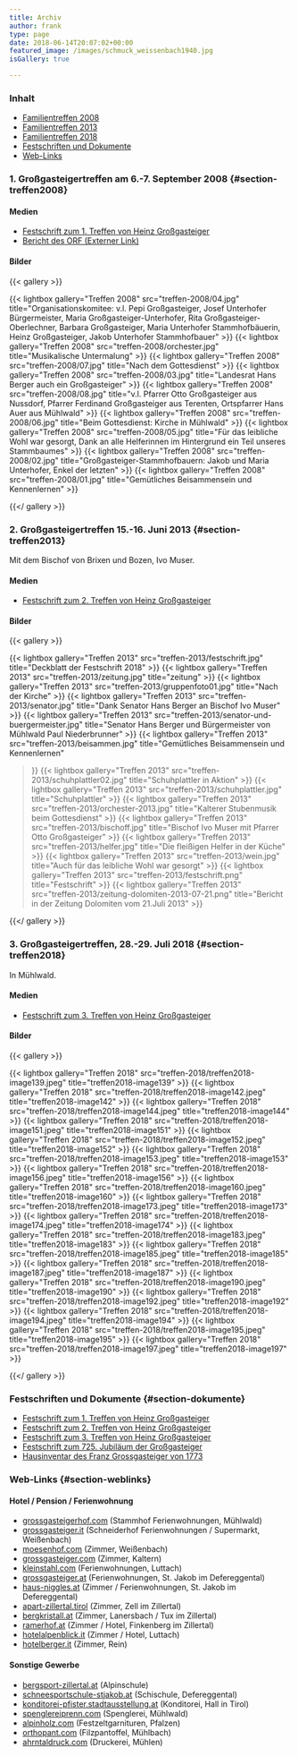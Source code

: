 ```yaml
---
title: Archiv
author: frank
type: page
date: 2018-06-14T20:07:02+00:00
featured_image: /images/schmuck_weissenbach1940.jpg
isGallery: true

---
```

### Inhalt<nav> 

  * [Familientreffen 2008][1]
  * [Familientreffen 2013][2]
  * [Familientreffen 2018][3]
  * [Festschriften und Dokumente][4]
  * [Web-Links][5]</nav> 

### 1. Großgasteigertreffen am 6.-7. September 2008 {#section-treffen2008}

#### Medien

* [Festschrift zum 1. Treffen von Heinz Großgasteiger](treffen-2008/festschrift-2008.pdf)
* [Bericht des ORF (Externer Link)](http://www.youtube.com/watch?v=oFCVb6ORMXY)

#### Bilder

{{< gallery >}}

{{< lightbox gallery="Treffen 2008" src="treffen-2008/04.jpg" title="Organisationskomitee: v.l.  Pepi Großgasteiger, Josef Unterhofer Bürgermeister, Maria Großgasteiger-Unterhofer, Rita Großgasteiger-Oberlechner, Barbara Großgasteiger, Maria Unterhofer Stammhofbäuerin, Heinz Großgasteiger, Jakob Unterhofer Stammhofbauer" >}}
{{< lightbox gallery="Treffen 2008" src="treffen-2008/orchester.jpg" title="Musikalische Untermalung" >}}
{{< lightbox gallery="Treffen 2008" src="treffen-2008/07.jpg" title="Nach dem Gottesdienst" >}}
{{< lightbox gallery="Treffen 2008" src="treffen-2008/03.jpg" title="Landesrat Hans Berger auch ein Großgasteiger" >}}
{{< lightbox gallery="Treffen 2008" src="treffen-2008/08.jpg" title="v.l. Pfarrer  Otto Großgasteiger aus Nussdorf, Pfarrer Ferdinand Großgasteiger aus Terenten, Ortspfarrer Hans Auer  aus Mühlwald" >}}
{{< lightbox gallery="Treffen 2008" src="treffen-2008/06.jpg" title="Beim Gottesdienst: Kirche in Mühlwald" >}}
{{< lightbox gallery="Treffen 2008" src="treffen-2008/05.jpg" title="Für das leibliche Wohl war gesorgt, Dank an alle Helferinnen im Hintergrund ein Teil unseres Stammbaumes" >}}
{{< lightbox gallery="Treffen 2008" src="treffen-2008/02.jpg" title="Großgasteiger-Stammhofbauern: Jakob und Maria Unterhofer, Enkel der letzten" >}}
{{< lightbox gallery="Treffen 2008" src="treffen-2008/01.jpg" title="Gemütliches Beisammensein und Kennenlernen" >}}

{{</ gallery >}}


### 2. Großgasteigertreffen 15.-16. Juni 2013 {#section-treffen2013}

Mit dem Bischof von Brixen und Bozen, Ivo Muser.

#### Medien

* [Festschrift zum 2. Treffen von Heinz Großgasteiger](treffen-2013/festschrift-2013.pdf)

#### Bilder

{{< gallery >}}

{{< lightbox gallery="Treffen 2013" src="treffen-2013/festschrift.jpg" title="Deckblatt der Festschrift 2018" >}}
{{< lightbox gallery="Treffen 2013" src="treffen-2013/zeitung.jpg" title="zeitung" >}}
{{< lightbox gallery="Treffen 2013" src="treffen-2013/gruppenfoto01.jpg" title="Nach der Kirche" >}}
{{< lightbox gallery="Treffen 2013" src="treffen-2013/senator.jpg" title="Dank Senator Hans Berger an Bischof Ivo Muser" >}}
{{< lightbox gallery="Treffen 2013" src="treffen-2013/senator-und-buergermeister.jpg" title="Senator Hans Berger und Bürgermeister von Mühlwald Paul Niederbrunner" >}}
{{< lightbox gallery="Treffen 2013" src="treffen-2013/beisammen.jpg" title="Gemütliches Beisammensein und Kennenlernen"
>}}
{{< lightbox gallery="Treffen 2013" src="treffen-2013/schuhplattler02.jpg" title="Schuhplattler in Aktion" >}}
{{< lightbox gallery="Treffen 2013" src="treffen-2013/schuhplattler.jpg" title="Schuhplattler" >}}
{{< lightbox gallery="Treffen 2013" src="treffen-2013/orchester-2013.jpg" title="Kalterer Stubenmusik beim Gottesdienst" >}}
{{< lightbox gallery="Treffen 2013" src="treffen-2013/bischoff.jpg" title="Bischof Ivo Muser mit Pfarrer Otto Großgasteiger" >}}
{{< lightbox gallery="Treffen 2013" src="treffen-2013/helfer.jpg" title="Die fleißigen Helfer in der Küche" >}}
{{< lightbox gallery="Treffen 2013" src="treffen-2013/wein.jpg" title="Auch für das leibliche Wohl war gesorgt" >}}
{{< lightbox gallery="Treffen 2013" src="treffen-2013/festschrift.png" title="Festschrift" >}}
{{< lightbox gallery="Treffen 2013" src="treffen-2013/zeitung-dolomiten-2013-07-21.png" title="Bericht in der Zeitung Dolomiten vom 21.Juli 2013" >}}

{{</ gallery >}}


### 3. Großgasteigertreffen, 28.-29. Juli 2018 {#section-treffen2018}

In Mühlwald.

#### Medien

* [Festschrift zum 3. Treffen von Heinz Großgasteiger](treffen-2018/festschrift-2018.pdf)

#### Bilder

{{< gallery >}}

{{< lightbox gallery="Treffen 2018" src="treffen-2018/treffen2018-image139.jpeg" title="treffen2018-image139" >}}
{{< lightbox gallery="Treffen 2018" src="treffen-2018/treffen2018-image142.jpeg" title="treffen2018-image142" >}}
{{< lightbox gallery="Treffen 2018" src="treffen-2018/treffen2018-image144.jpeg" title="treffen2018-image144" >}}
{{< lightbox gallery="Treffen 2018" src="treffen-2018/treffen2018-image151.jpeg" title="treffen2018-image151" >}}
{{< lightbox gallery="Treffen 2018" src="treffen-2018/treffen2018-image152.jpeg" title="treffen2018-image152" >}}
{{< lightbox gallery="Treffen 2018" src="treffen-2018/treffen2018-image153.jpeg" title="treffen2018-image153" >}}
{{< lightbox gallery="Treffen 2018" src="treffen-2018/treffen2018-image156.jpeg" title="treffen2018-image156" >}}
{{< lightbox gallery="Treffen 2018" src="treffen-2018/treffen2018-image160.jpeg" title="treffen2018-image160" >}}
{{< lightbox gallery="Treffen 2018" src="treffen-2018/treffen2018-image173.jpeg" title="treffen2018-image173" >}}
{{< lightbox gallery="Treffen 2018" src="treffen-2018/treffen2018-image174.jpeg" title="treffen2018-image174" >}}
{{< lightbox gallery="Treffen 2018" src="treffen-2018/treffen2018-image183.jpeg" title="treffen2018-image183" >}}
{{< lightbox gallery="Treffen 2018" src="treffen-2018/treffen2018-image185.jpeg" title="treffen2018-image185" >}}
{{< lightbox gallery="Treffen 2018" src="treffen-2018/treffen2018-image187.jpeg" title="treffen2018-image187" >}}
{{< lightbox gallery="Treffen 2018" src="treffen-2018/treffen2018-image190.jpeg" title="treffen2018-image190" >}}
{{< lightbox gallery="Treffen 2018" src="treffen-2018/treffen2018-image192.jpeg" title="treffen2018-image192" >}}
{{< lightbox gallery="Treffen 2018" src="treffen-2018/treffen2018-image194.jpeg" title="treffen2018-image194" >}}
{{< lightbox gallery="Treffen 2018" src="treffen-2018/treffen2018-image195.jpeg" title="treffen2018-image195" >}}
{{< lightbox gallery="Treffen 2018" src="treffen-2018/treffen2018-image197.jpeg" title="treffen2018-image197" >}}

{{</ gallery >}}


### Festschriften und Dokumente {#section-dokumente}

* [Festschrift zum 1. Treffen von Heinz Großgasteiger](treffen-2008/festschrift-2008.pdf)
* [Festschrift zum 2. Treffen von Heinz Großgasteiger](treffen-2013/festschrift-2013.pdf)
* [Festschrift zum 3. Treffen von Heinz Großgasteiger](treffen-2018/festschrift-2018.pdf)
* [Festschrift zum 725. Jubiläum der Großgasteiger](jubilaeum-2021/festschrift-725-jahre-grossgasteiger.pdf)
* [Hausinventar des Franz Grossgasteiger von 1773](dokumente/hausinventar\_franz\_grossgasteiger_1773.pdf)


### Web-Links {#section-weblinks} 

#### Hotel / Pension / Ferienwohnung

  * [grossgasteigerhof.com](http://www.grossgasteigerhof.com) (Stammhof Ferienwohnungen, Mühlwald)
  * [grossgasteiger.it](https://www.grossgasteiger.it) (Schneiderhof Ferienwohnungen / Supermarkt, Weißenbach)
  * [moesenhof.com][6] (Zimmer, Weißenbach)
  * [grossgasteiger.com][7] (Zimmer, Kaltern)
  * [kleinstahl.com](http://www.kleinstahl.com) (Ferienwohnungen, Luttach)
  * [grossgasteiger.at](http://www.grossgasteiger.at) (Ferienwohnungen, St. Jakob im Defereggental)
  * [haus-niggles.at][8] (Zimmer / Ferienwohnungen, St. Jakob im Defereggental)
  * [apart-zillertal.tirol][9] (Zimmer, Zell im Zillertal)
  * [bergkristall.at](https://www.bergkristall.at) (Zimmer, Lanersbach / Tux im Zillertal)
  * [ramerhof.at](https://www.ramerhof.at) (Zimmer / Hotel, Finkenberg im Zillertal)
  * [hotelalpenblick.it](http://www.hotelalpenblick.it) (Zimmer / Hotel, Luttach)
  * [hotelberger.it][10] (Zimmer, Rein)

#### Sonstige Gewerbe

  * [bergsport-zillertal.at](https://bergsport-zillertal.at) (Alpinschule)
  * [schneesportschule-stjakob.at](http://schneesportschule-stjakob.at) (Schischule, Defereggental)
  * [konditorei-pfister.stadtausstellung.at](https://konditorei-pfister.stadtausstellung.at) (Konditorei, Hall in Tirol)
  * [spenglereiprenn.com](https://spenglereiprenn.com) (Spenglerei, Mühlwald)
  * [alpinholz.com](http://alpinholz.com) (Festzeltgarnituren, Pfalzen)
  * [orthopant.com](https://www.orthopant.com) (Filzpantoffel, Mühlbach)
  * [ahrntaldruck.com](http://ahrntaldruck.com) (Druckerei, Mühlen)


 [1]: #section-treffen2008
 [2]: #section-treffen2013
 [3]: #section-treffen2018
 [4]: #section-dokumente
 [5]: #section-weblinks
 [6]: http://moesenhof.com
 [7]: http://grossgasteiger.com
 [8]: http://www.haus-niggles.at/
 [9]: https://apart-zillertal.tirol
 [10]: https://hotelberger.it

